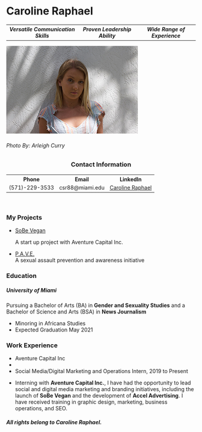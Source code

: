 <!DOCTYPE html>
<html>

<head>
	<meta charset=“utf-8”>
	<!----<title>Caroline Raphael---->
<!---<style>--->
<!----td, th { border: 1px solid #CCC; } ---->
<!----table {border: 1px solid black; }---->
<!---</style>--->
</head>

<body>
	<h1>Caroline Raphael</h1>
<table>
<tr>
	<th><em>Versatile Communication Skills</em></th>
	<th><em>Proven Leadership Ability</em></th>
	<th><em>Wide Range of Experience</em></th>
</tr>
</table>
<img src="CSR-resume.jpg" alt="Caroline Raphael">
<h6>Photo By: Arleigh Curry</h6>
<header>
	<h3>Contact Information</h3>
<nav>
<table>
<tr>
	<th>Phone</th>
	<th>Email</th>
	<th>LinkedIn</th>
</tr>
<tr>
	<td>(571)-229-3533</td>
	<td>csr88@miami.edu</td>
	<td><a href="https://www.linkedin.com/in/caroline-raphael-817160189/">Caroline Raphael</a></td>
</tr>
</table>
	</nav>
	</header>
<main>
<section>
<aside>
<h3>My Projects</h3>
<ul>
	<li><a href="https://sobev.com">SoBe Vegan</a></li><p>A start up project with Aventure Capital Inc.</p>
	<li><a href="https://www.shatteringthesilence.org">P.A.V.E.</a></li>A sexual assault prevention and awareness initiative</p>
</ul>
	</aside>
	</section>
<article>
<h3>Education</h3>
<h5><strong>University of Miami</strong></h5>
	<p>Pursuing a Bachelor of Arts (BA) in <strong>Gender and Sexuality Studies</strong> and a Bachelor of Science and Arts (BSA) in <strong>News Journalism</strong></p>
<ul>
	<li>Minoring in Africana Studies</li>
	<li>Expected Graduation May 2021</li>
	</ul>
	</article>
<article>
	<h3>Work Experience</h3>
<ul>
	<li>Aventure Capital Inc<li>
	<li>Social Media/Digital Marketing and Operations Intern, 2019 to Present</li>
	<li><p>Interning with <strong>Aventure Capital Inc.</strong>, I have had the opportunity to lead social and digital media marketing and branding initiatives, including the launch of <strong>SoBe Vegan</strong> and the development of <strong>Accel Advertising</strong>. I have received training in graphic design, marketing, business operations, and SEO.</p></li>
	</ul>
<footer>
	<h6><strong><em>All rights belong to Caroline Raphael.</em></strong></h6>
	</footer>
	
</main>
</body>
</html>
